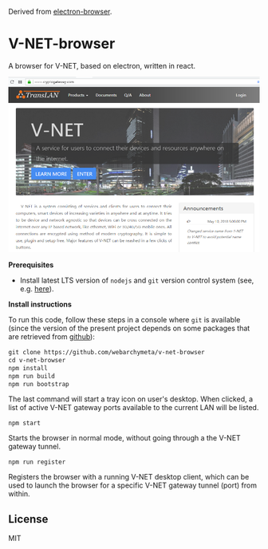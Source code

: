 Derived from [electron-browser](https://github.com/pfrazee/electron-browser).

# V-NET-browser

A browser for V-NET, based on electron, written in react.

![./screenshot.png](./screenshot.png)

**Prerequisites**

* Install latest LTS version of `nodejs` and `git` version control system (see, e.g. [here](https://git-scm.com/)).

**Install instructions**

To run this code, follow these steps in a console where `git` is available (since the version of the present project depends on
some packages that are retrieved from [github](https://github.com)):

```
git clone https://github.com/webarchymeta/v-net-browser
cd v-net-browser
npm install
npm run build
npm run bootstrap
```

The last command will start a tray icon on user's desktop. When clicked, a list of active V-NET gateway ports available to the current LAN will be listed.

```
npm start
```

Starts the browser in normal mode, without going through a the V-NET gateway tunnel.

```
npm run register
```

Registers the browser with a running V-NET desktop client, which can be used to launch the browser for a specific V-NET gateway tunnel (port) from within.

## License

MIT
